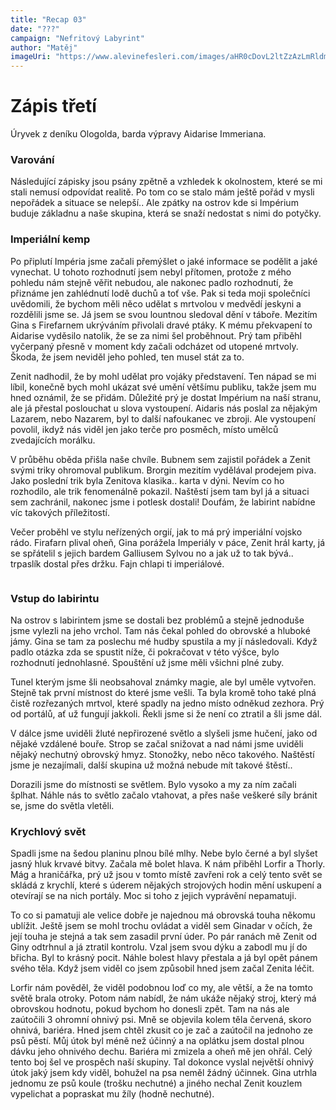```yaml
---
title: "Recap 03"
date: "???"
campaign: "Nefritový Labyrint"
author: "Matěj"
imageUri: "https://www.alevinefesleri.com/images/aHR0cDovL2ltZzAzLmRldmlhbnRhcnQubmV0LzFlZDUvaS8yMDEzLzAzNS8zLzcvaGVsbGhvdW5kX2J5X2RhbmllbGxlZV9ieV9kYW5pZWxsbGVlLWQ1dHc4aWcuanBn.jpg"
---
```


# Zápis třetí  
Úryvek z deníku Ologolda, barda výpravy Aidarise Immeriana.


### Varování


Následující zápisky jsou psány zpětně a vzhledek k okolnostem, které se mi stali nemusí odpovídat realitě. Po tom co se stalo mám ještě pořád v mysli nepořádek a situace se nelepší.. Ale zpátky na ostrov kde si Impérium buduje základnu a naše skupina, která se snaží nedostat s nimi do potyčky.

### Imperiální kemp

Po připlutí Impéria jsme začali přemýšlet o jaké informace se podělit a jaké vynechat. U tohoto rozhodnutí jsem nebyl přítomen, protože z mého pohledu nám stejně věřit nebudou, ale nakonec padlo rozhodnutí, že přiznáme jen zahlédnutí lodě duchů a toť vše. Pak si teda moji společníci uvědomili, že bychom měli něco udělat s mrtvolou v medvědí jeskyni a rozdělili jsme se. Já jsem se svou lountnou sledoval dění v táboře. Mezitím Gina s Firefarnem ukrýváním přivolali dravé ptáky. K mému překvapení to Aidarise vyděsilo natolik, že se za nimi šel proběhnout. Prý tam přiběhl vyčerpaný přesně v moment kdy začali odcházet od utopené mrtvoly. Škoda, že jsem neviděl jeho pohled, ten musel stát za to.

Zenit nadhodil, že by mohl udělat pro vojáky představení. Ten nápad se mi líbil, konečně bych mohl ukázat své umění většímu publiku, takže jsem mu hned oznámil, že se přidám. Důležité prý je dostat Impérium na naší stranu, ale já přestal poslouchat u slova vystoupení. Aidaris nás poslal za nějakým Lazarem, nebo Nazarem, byl to další nafoukanec ve zbroji. Ale vystoupení povolil, ikdyž nás viděl jen jako terče pro posměch, místo umělců zvedajících morálku.

V průběhu oběda přišla naše chvíle. Bubnem sem zajistil pořádek a Zenit svými triky ohromoval publikum. Brorgin mezitím vydělával prodejem piva. Jako poslední trik byla Zenitova klasika.. karta v dýni. Nevím co ho rozhodilo, ale trik fenomenálně pokazil. Naštěstí jsem tam byl já a situaci sem zachránil, nakonec jsme i potlesk dostali! Doufám, že labirint nabídne víc takových příležitostí.

Večer proběhl ve stylu neřízených orgií, jak to má prý imperiální vojsko rádo. Firafarn plival oheň, Gina porážela Imperiály v páce, Zenit hrál karty, já se spřátelil s jejich bardem Galliusem Sylvou no a jak už to tak bývá.. trpaslík dostal přes držku. Fajn chlapi ti imperiálové.

```
```

### Vstup do labirintu 

Na ostrov s labirintem jsme se dostali bez problémů a stejně jednoduše jsme vylezli na jeho vrchol. Tam nás čekal pohled do obrovské a hluboké jámy. Gina se tam za poslechu mé hudby spustila a my jí následovali. Když padlo otázka zda se spustit níže, či pokračovat v této výšce, bylo rozhodnutí jednohlasné. Spouštění už jsme měli všichni plné zuby.

Tunel kterým jsme šli neobsahoval známky magie, ale byl uměle vytvořen. Stejně tak první místnost do které jsme vešli. Ta byla kromě toho také plná čistě rozřezaných mrtvol, které spadly na jedno místo odněkud zezhora. Prý od portálů, ať už fungují jakkoli. Řekli jsme si že není co ztratil a šli jsme dál.

V dálce jsme uviděli žluté nepřirozené světlo a slyšeli jsme hučení, jako od nějaké vzdálené bouře. Strop se začal snižovat a nad námi jsme uviděli nějaký nechutný obrovský hmyz. Stonožky, nebo něco takového. Naštěstí jsme je nezajímali, další skupina už možná nebude mít takové štěstí..

Dorazili jsme do místnosti se světlem. Bylo vysoko a my za ním začali šplhat. Náhle nás to světlo začalo vtahovat, a přes naše veškeré síly bránit se, jsme do světla vletěli.


### Krychlový svět 

Spadli jsme na šedou planinu plnou bílé mlhy. Nebe bylo černé a byl slyšet jasný hluk krvavé bitvy. Začala mě bolet hlava. K nám přiběhl Lorfir a Thorly. Mág a hraničářka, prý už jsou v tomto místě zavřeni rok a celý tento svět se skládá z krychlí, které s úderem nějakých strojových hodin mění uskupení a otevírají se na nich portály. Moc si toho z jejich vyprávění nepamatuji.

To co si pamatuji ale velice dobře je najednou má obrovská touha někomu ublížit. Ještě jsem se mohl trochu ovládat a viděl sem Ginadar v očích, že její touha je stejná a tak sem zasadil první úder. Po pár ranách mě Zenit od Giny odtrhnul a já ztratil kontrolu. Vzal jsem svou dýku a zabodl mu jí do břicha. Byl to krásný pocit. Náhle bolest hlavy přestala a já byl opět pánem svého těla. Když jsem viděl co jsem způsobil hned jsem začal Zenita léčit.

Lorfir nám pověděl, že viděl podobnou loď co my, ale větší, a že na tomto světě brala otroky. Potom nám nabídl, že nám ukáže nějaký stroj, který má obrovskou hodnotu, pokud bychom ho donesli zpět. Tam na nás ale zaútočili 3 ohromní ohnivý psi. Mně se objevila kolem těla červená, skoro ohnivá, bariéra. Hned jsem chtěl zkusit co je zač a zaútočil na jednoho ze psů pěstí. Můj útok byl méně než účinný a na oplátku jsem dostal plnou dávku jeho ohnivého dechu. Bariéra mi zmizela a oheň mě jen ohřál. Celý tento boj šel ve prospěch naší skupiny. Tal dokonce vyslal největší ohnivý útok jaký jsem kdy viděl, bohužel na psa neměl žádný účinnek. Gina utrhla jednomu ze psů koule (trošku nechutné) a jiného nechal Zenit kouzlem vypelichat a popraskat mu žíly (hodně nechutné).

